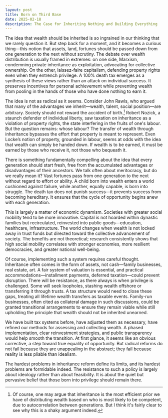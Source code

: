 ```yaml
---
layout: post
title: Born on Third Base
date: 2025-02-18
description: The Case for Inheriting Nothing and Building Everything
---
```


The idea that wealth should be inherited is so ingrained in our thinking that we rarely question it. But step back for a moment, and it becomes a curious thing—this notion that assets, land, fortunes should be passed down from one generation to the next without scrutiny. The debate over wealth distribution is usually framed in extremes: on one side, Marxism, condemning private inheritance as exploitation, advocating for collective ownership. On the other, laissez-faire capitalism, defending property rights even when they entrench privilege. A 100% death tax emerges as a synthesis of these views rather than an attack on individual success. It preserves incentives for personal achievement while preventing wealth from pooling in the hands of those who have done nothing to earn it.

The idea is not as radical as it seems. Consider John Rawls, who argued that many of the advantages we inherit—wealth, talent, social position—are arbitrary. Society should not reward the accident of birth.[^1] Robert Nozick, a staunch defender of individual liberty, saw taxation on inheritance as a violation of property rights, the state interfering in the fruits of one's labour. But the question remains: whose labour? The transfer of wealth through inheritance bypasses the effort that property is meant to represent. Even Locke’s notion of property, grounded in labour, seems at odds with the idea that wealth can simply be handed down. If wealth is to be earned, it must be earned by those who receive it, not those who bequeath it.

There is something fundamentally compelling about the idea that every generation should start fresh, free from the accumulated advantages or disadvantages of their ancestors. We talk often about meritocracy, but do we really mean it? Vast fortunes pass from one generation to the next without regard to effort or ability. A child born into wealth enters a world cushioned against failure, while another, equally capable, is born into struggle. The death tax does not punish success—it prevents success from becoming hereditary. It ensures that the cycle of opportunity begins anew with each generation.

This is largely a matter of economic dynamism. Societies with greater social mobility tend to be more innovative. Capital is not hoarded within dynastic families but recirculated, reinvested into public goods—education, healthcare, infrastructure. The world changes when wealth is not locked away in trust funds but directed toward the collective advancement of society. The benefits are not theoretical; research consistently shows that high social mobility correlates with stronger economies, more resilient democracies, and greater national well-being.

Of course, implementing such a system requires careful thought. Inheritance often comes in the form of assets, not cash—family businesses, real estate, art. A fair system of valuation is essential, and practical accommodations—installment payments, deferred taxation—could prevent disruption. There will be resistance, as there always is when privilege is challenged. Some will seek loopholes, stashing wealth offshore or transferring it through trusts. A tax structure would need to close these gaps, treating all lifetime wealth transfers as taxable events. Family-run businesses, often cited as collateral damage in such discussions, could be granted transitional arrangements to ensure they remain viable while still upholding the principle that wealth should not be inherited unearned.

We have built tax systems before, have adjusted them as necessary, have refined our methods for assessing and collecting wealth. A phased implementation, clear reinvestment strategies, and public transparency would help smooth the transition. At first glance, it seems like an obvious corrective, a step toward true equality of opportunity. But radical reforms do not fail because they are unappealing in the abstract; they fail because reality is less pliable than idealism. 

The hardest problems in inheritance reform define its limits, and its hardest problems are formidable indeed. The resistance to such a policy is largely about ideology rather than about feasibility. It is about the quiet but pervasive belief that those born into privilege should remain there.

[^1]: Of course, one may argue that inheritance is the most efficient prior we have of distributing wealth based on who is most likely to be competent, due to autocorrelation between generations. But I think it's fairly clear to see why this is a shaky argument indeed.